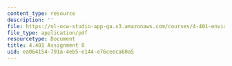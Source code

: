 ```yaml
---
content_type: resource
description: ''
file: https://ol-ocw-studio-app-qa.s3.amazonaws.com/courses/4-401-environmental-technologies-in-buildings-fall-2018/ea064154791a4eb5e144e76ceeca60a5_MIT4_401f18_assignment8.pdf
file_type: application/pdf
resourcetype: Document
title: 4.401 Assignment 8
uid: ea064154-791a-4eb5-e144-e76ceeca60a5
---
```

